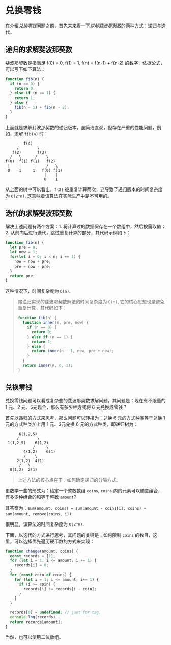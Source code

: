 # 兑换零钱

在介绍*兑换零钱*问题之前，首先来来看一下*求解斐波那契数*的两种方式：递归与迭代。

## 递归的求解斐波那契数

斐波那契数是指满足 f(0) = 0, f(1) = 1, f(n) = f(n-1) + f(n-2) 的数字，依据公式，可以写下如下算法：

```js
function fib(n) {
  if (n == 0) {
    return 0;
  } else if (n == 1) {
    return 1;
  } else {
    fib(n - 1) + fib(n - 2);
  }
}
```

上面就是求解斐波那契数的递归版本，虽简洁直观，但存在严重的性能问题，例如，求解 `fib(4)` 时：

```
        f(4)
     /        \
   f(2)       f(3)
  /   \      /    \
f(0)  f(1) f(1)   f(2)
 |    |     |     /   \
 0    1     1   f(0) f(1)
                 |    |
                 0    1
```

从上面的树中可以看出，`f(2)` 被重复计算两次，这导致了递归版本的时间复杂度为 `O(2^n)`, 这意味着该算法在实际生产中是不可用的。

## 迭代的求解斐波那契数

解决上述问题有两个方案：1. 将计算过的数据保存在一个数组中，然后按需取值；2. 从前向后进行迭代，跳过重复计算的部分，其代码示例如下：

```js
function fib(n) {
  let pre = 0;
  let now = 1;
  for(let i = 0; i < n; i += 1) {
    now = now + pre;
    pre = now - pre;
  }
  return pre;
}
```

这种情况下，时间复杂度为 `O(n)`.

> 尾递归实现的斐波那契数解法的时间复杂度为 `O(n)`, 它的核心思想也是避免重复计算，其代码如下：
>
> ```js
> function fib(n) {
>   function inner(n, pre, now) {
>     if (n == 0) {
>       return 0;
>     } else if (n == 1) {
>       return 1;
>     } else {
>       return inner(n - 1, now, pre + now);
>     }
>   }
>   return inner(n, 0, 1);
> }
> ```
>

## 兑换零钱

兑换零钱问题可以看成复杂些的斐波那契数求解问题，其问题是：现在有不限量的 1 元、2 元、5元现金，那么有多少种方式将 6 元兑换成零钱？

首先以递归的方式来思考，那么问题可以转换为：兑换 6 元的方式种类等于兑换 1 元的方式种类加上用 1 元、2元兑换 6 元的方式种类，即递归树为：

```
      6(1,2,5)
     /        \
 1(1,2,5)    6(1,2)
            /     \ 
        4(1,2)    6(1)
        /    \
     2(1,2)  4(1)
      /   \
  0(1,2)  2(1)
```

> 上述方法的核心点在于：如何确定递归的分隔方式。

更数学一些的形式为：给定一个整数数组 `coins`, `coins` 内的元素可以随意组合，有多少种组合的和等于整数 `amount`?

其答案为：`sum(amount, coins) = sum(amount - coins[i], coins) + sum(amount, remove(coins, i))`.

很明显，该算法的时间复杂度为 `O(2^n)`.

下面，以迭代的方式进行思考，其问题的关键是：如何限制 `coins` 的数目，这里，可以选择优先遍历硬币数的方式来实现：

```js
function change(amount, coins) {
  const records = [1];
  for (let i = 1; i <= amount; i += 1) {
    records[i] = 0;
  }
  for (const coin of coins) {
    for (let i = 1; i <= amount; i+= 1) {
      if (i >= coin) {
        records[i] += records[i - coin];
      }
    }
  }

  records[0] = undefined; // just for tag.
  console.log(records)
  return records[amount];
}
```

当然，也可以使用二位数组。